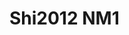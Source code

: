 <a name="material" />

# Shi2012 NM1
<script type="application/ld+json">
  {
    "@context": "https://schema.org/",
    "@type": "ChemicalSubstance",
    "http://purl.org/dc/terms/conformsTo":
      {
        "@type": "CreativeWork",
        "@id": "https://bioschemas.org/profiles/ChemicalSubstance/0.4-RELEASE/"
      },
    "@id": "https://egonw.github.io/nanowiki/nanowiki141.html#material",
    "name": "Shi2012 NM1",
    "sameAs: "http://127.0.0.1/mediawiki/index.php/Special:URIResolver/Shi2012_NM1"
  }
</script>

